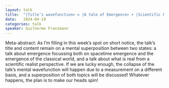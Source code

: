 ```yaml
---
layout: talk
title:  "|Title’s wavefunction> = |A tale of Emergence> + |Scientific Realism>"
date:   2024-04-19
categories: talk
speaker: Guilherme Franzmann
---
```

Meta-abstract: As I’m filling in this week’s spot on short notice, the talk’s title and content remain on a mental superposition between two states: a talk about emergence focussing both on spacetime emergence and the emergence of the classical world, and a talk about what is real from a scientific realist perspective. If we are lucky enough, the collapse of the talk’s mental wavefunction will happen due to a measurement on a different basis, and a superposition of both topics will be discussed! Whatever happens, the plan is to make our heads spin!
